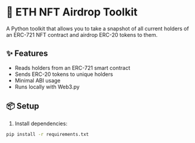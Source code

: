 # 🎁 ETH NFT Airdrop Toolkit

A Python toolkit that allows you to take a snapshot of all current holders of an ERC-721 NFT contract and airdrop ERC-20 tokens to them.

## ✨ Features

- Reads holders from an ERC-721 smart contract
- Sends ERC-20 tokens to unique holders
- Minimal ABI usage
- Runs locally with Web3.py

## 📦 Setup

1. Install dependencies:

```bash
pip install -r requirements.txt
